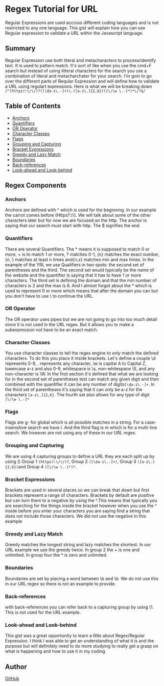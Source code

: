 # Regex Tutorial for URL


Regular Expressions are used accross different coding languages and is not restricted to any one language. This gist will explain how you can use Regular expression to validate a URL within the Javascript language.


## Summary


Regular Expression  use both literal and metacharacters to process/identify text. It is used to pattern match. It's sort of like when you use the cmd+F search but instead of using litteral characters for the search you use a combination of literal and metacharchater for your search. I'm goin to go over the different parts of Reqular Expression and will define how to validate a URL using regulart expressions. Here is what we will be breaking down `/^(https?:\/\/)?([\da-z\.-]+)\.([a-z\.]{2,6})([\/\w \.-]*)*\/?$/`


## Table of Contents


- [Anchors](#anchors)
- [Quantifiers](#quantifiers)
- [OR Operator](#or-operator)
- [Character Classes](#character-classes)
- [Flags](#flags)
- [Grouping and Capturing](#grouping-and-capturing)
- [Bracket Expressions](#bracket-expressions)
- [Greedy and Lazy Match](#greedy-and-lazy-match)
- [Boundaries](#boundaries)
- [Back-references](#back-references)
- [Look-ahead and Look-behind](#look-ahead-and-look-behind)


## Regex Components


### Anchors
Anchors are defined with  ^ which is used for the beginning. In our example the carrot comes before (Https?:\/\/). We will talk about some of the other characters later but for now we are focused on the http. The anchor is saying that our search must start with http. The $ signifies the end.
### Quantifiers
There are several Quantifiers. The * means it is supposed to match 0 or more, + is to match 1 or more, ? matches 0-1, {n} matches the exact number, {n, } matches at least n times and{n,x} matches min and max times. In the example of the YRL we use Qualifiers in two spots: the second set of parentheses and the third. The second set would typically be the name of the website and the quantifier is saying that it has to have 1 or more characters.  The third set is defining the domain and that the min number of characters is 2 and the max is 6. And I almost forgot about the * which is used to represent 0 or more which means that after the domain you can but you don't have to use \ to continue the URL.


### OR Operator
The OR operator uses pipes but we are not going to go into too much detail since it is not used in the URL regex. But it allows you to make a subexpression not have to be an exact match.
### Character Classes
You use character classes to tell the regex engine to only match the defined characters. To do this you place it inside brackets. Let's define a couple \d represents 0-9, . represents any character, \w is capital A to Capital Z, lowercase a-z and also 0-9, whitespace is \s, non-whitespace \S, and any non-character is \W. In the first section it's defined that what we are looking for in the second set of parentheses test can match any given digit and then combined with the quantifier it can be any number of digits`[\da-z\.-]+`. In the third set of parentheses  it's saying that it can only be a-z for the characters `[a-z\.]{2,6}`. The fourth set also allows for any type of digit `[\/\w \.-]*`
### Flags
Flags are g- for global which is all possible matches in a string. For a case-insensitive search we have i. And the third flag is m which is for a multi-line search.  We however are not using any of these in our URL regex.
### Grouping and Capturing
We are using 4 capturing groups to define a URL they are each split up by using () Group 1 `(https?:\/\/)?`, Group 2 `([\da-z\.-]+)`, Group 3 `([a-z\.]{2,6})`and Group 4 `([\/\w \.-]*)*`.
### Bracket Expressions
Brackets are used in several places so we can break that down but first brackets represent a range of characters. Brackets by default are positive but can turn them to a negative by using the ^.This means that typically you are searching for the things inside the bracket however when you use the ^ inside before you enter your characters you are saying find a string that does not include those characters.  We did not use the negative in this example
### Greedy and Lazy Match
Greedy matches the longest string and lazy matches the shortest. In our URL example we use the greedy twice. In group 2 the + is one and unlimited. In group four the * is zero and unlimited.
### Boundaries
Boundaries are set by placing a word between \b and \b. We do not use this in our URL regex so there is not an example to provide.
### Back-references
with back-references you can refer back to a capturing group by using \1. This is not used for the URL example.
### Look-ahead and Look-behind
This gist was a great opportunity to learn a little about Regex/Regular Expression. I think I was able to get an understanding of what it is and the purpose but will definitely need to do more studying to really get a grasp on what is happening and how to use it in my coding.
## Author
 [GitHub](StamperM)